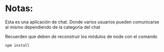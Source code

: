 # Notas:

Esta es una aplicación de chat. Donde varios usuarios pueden comunicarse al mismo dependiendo de la categoria del chat

Recuerden que deben de reconstruir los módulos de node con el comando

```
npm install
```